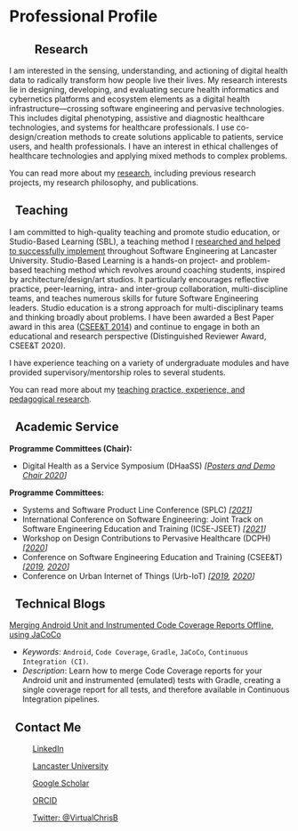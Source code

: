 <!-- markdownlint-disable MD033 -->

<!-- Scripts can't be included in head of GH Pages themes, as theme files not part of repository. Add here (within Body) instead. -->
<script src="https://kit.fontawesome.com/39c1b949cd.js" crossorigin="anonymous"></script>

# Professional Profile

<div style="float:left;min-height:1em;min-width:2.5em;">
    <i class="fas fa-microscope fa-fw fa-2x" aria-hidden="true"></i>
</div>

## <span style="margin-left:.5em;">Research</span>

I am interested in the sensing, understanding, and actioning of digital health data to radically transform how people live their lives. My research interests lie in designing, developing, and evaluating secure health informatics and cybernetics platforms and ecosystem elements as a digital health infrastructure&mdash;crossing software engineering and pervasive technologies. This includes digital phenotyping, assistive and diagnostic healthcare technologies, and systems for healthcare professionals. I use co-design/creation methods to create solutions applicable to patients, service users, and health professionals. I have an interest in ethical challenges of healthcare technologies and applying mixed methods to complex problems.

You can read more about my [research](/research/index.md), including previous research projects, my research philosophy, and publications.

<div style="float:left;min-height:1em;min-width:2.5em;">
    <i class="fas fa-chalkboard-teacher fa-fw fa-2x" aria-hidden="true"></i>
</div>

## <span style="margin-left:.5em;">Teaching</span>

I am committed to high-quality teaching and promote studio education, or Studio-Based Learning (SBL), a teaching method I [researched and helped to successfully implement](http://www.research.lancs.ac.uk/portal/en/publications/studios-in-software-engineering-education(a6a4d34e-cb6e-4eba-b558-03a8a10d2831).html) throughout Software Engineering at Lancaster University. Studio-Based Learning is a hands-on project- and problem-based teaching method which revolves around coaching students, inspired by architecture/design/art studios. It particularly encourages reflective practice, peer-learning, intra- and inter-group collaboration, multi-discipline teams, and teaches numerous skills for future Software Engineering leaders. Studio education is a strong approach for multi-disciplinary teams and thinking broadly about problems. I have been awarded a Best Paper award in this area ([CSEE&T 2014](https://conferences.computer.org/cseet/)) and continue to engage in both an educational and research perspective (Distinguished Reviewer Award, CSEE&T 2020).

I have experience teaching on a variety of undergraduate modules and have provided supervisory/mentorship roles to several students.

You can read more about my [teaching practice, experience, and pedagogical research](teaching/index.md).

<!-- ## Employment

I currently work at [Lancaster University](https://www.lancaster.ac.uk/people-profiles/christopher-bull) as a Senior Research Associate. -->

<div style="float:left;min-height:1em;min-width:2.5em;">
    <i class="fas fa-university fa-fw fa-2x" aria-hidden="true"></i>
</div>

## <span style="margin-left:.5em;">Academic Service</span>

__Programme Committees (Chair):__

- Digital Health as a Service Symposium (DHaaSS) _[[Posters and Demo Chair 2020](https://conferences.computer.org/services/2020/symposia/dhaass.html)]_

__Programme Committees:__

- Systems and Software Product Line Conference (SPLC) _[[2021](https://splc2021.net/committees/program-committees)]_
- International Conference on Software Engineering: Joint Track on Software Engineering Education and Training (ICSE-JSEET) _[[2021](https://conf.researchr.org/committee/icse-2021/icse-2021-software-engineering-in-education-and-training-program-committee)]_
- Workshop on Design Contributions to Pervasive Healthcare (DCPH) _[[2020](https://pervasivehealth.org/design-contributions-pervasive-healthcare-workshop/)]_
- Conference on Software Engineering Education and Training (CSEE&T) _[[2019](https://hicss.hawaii.edu/tracks-54/software-engineering-education/), [2020](https://ase.in.tum.de/cseet2020/index.php/program-committee/)]_
- Conference on Urban Internet of Things (Urb-IoT) _[[2019](https://urbaniot2019.eai-conferences.org/29-2/), [2020](https://urbaniot.eai-conferences.org/2020/technical-program-committee/)]_

<div style="float:left;min-height:1em;min-width:2.5em;">
    <i class="fas fa-pen fa-fw fa-2x" aria-hidden="true"></i>
</div>

## <span style="margin-left:.5em;">Technical Blogs</span>

[Merging Android Unit and Instrumented Code Coverage Reports Offline, using JaCoCo](https://medium.com/@VirtualChrisBull/merging-android-unit-and-instrumented-code-coverage-reports-offline-using-jacoco-6ceb4b4881d1)

- _Keywords_: `Android`, `Code Coverage`, `Gradle`, `JaCoCo`, `Continuous Integration (CI)`.
- _Description_: Learn how to merge Code Coverage reports for your Android unit and instrumented (emulated) tests with Gradle, creating a single coverage report for all tests, and therefore available in Continuous Integration pipelines.

<div style="float:left;min-height:1em;min-width:2.5em;">
    <i class="fas fa-id-card-alt fa-fw fa-2x" aria-hidden="true"></i>
</div>

## <span style="margin-left:.5em;">Contact Me</span>

<!-- Leave whitespace between links, to make more touch-friendly. Also reserve space to avoid text re-flowing after an icon is loaded. -->
<div aria-hidden="true" style="float:left;min-height:1em;min-width:1em;margin-left:1.5em;margin-right:.5em;">
    <img src="https://www.linkedin.com/favicon.ico" alt="" style="height:1em;vertical-align:middle;" />
</div>

[LinkedIn](https://www.linkedin.com/in/christophernbull/)

<div aria-hidden="true" style="float:left;min-height:1em;min-width:1em;margin-left:1.5em;margin-right:.5em;">
    <img src="https://www.lancaster.ac.uk/favicon.ico" alt="" style="height:1em;vertical-align:middle;" />
</div>

[Lancaster University](https://www.lancaster.ac.uk/people-profiles/christopher-bull)

<div aria-hidden="true" style="float:left;min-height:1em;min-width:1em;margin-left:1.5em;margin-right:.5em;">
    <img src="https://scholar.google.co.uk/favicon.ico" alt="" style="height:1em;vertical-align:middle;" />
</div>

[Google Scholar](https://scholar.google.co.uk/citations?user=2c1JyAkAAAAJ&hl=en)

<div aria-hidden="true" style="float:left;min-height:1em;min-width:1em;margin-left:1.5em;margin-right:.5em;">
    <img src="https://orcid.org/favicon.ico" alt="" style="height:1em;vertical-align:middle;" />
</div>

[ORCID](https://orcid.org/0000-0002-9811-4190)

<div aria-hidden="true" style="float:left;min-height:1em;min-width:1em;margin-left:1.5em;margin-right:.5em;">
    <img src="https://www.twitter.com/favicon.ico" alt="" style="height:1em;vertical-align:middle;" />
</div>

[Twitter: @VirtualChrisB](https://twitter.com/VirtualChrisB)
